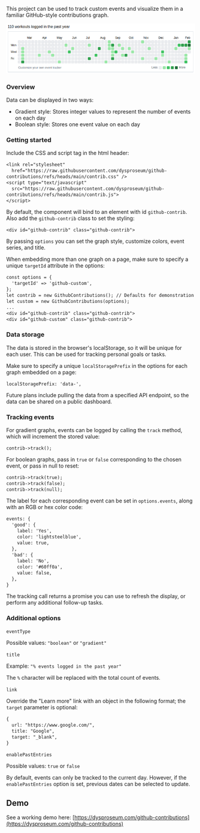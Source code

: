 This project can be used to track custom events and visualize them in a familiar GitHub-style contributions graph.

<p align="center">
  <img src="assets/github-contributions.png" />
</p>

### Overview

Data can be displayed in two ways:

* Gradient style: Stores integer values to represent the number of events on each day
* Boolean style: Stores one event value on each day

### Getting started

Include the CSS and script tag in the html header:

````
<link rel="stylesheet"
  href="https://raw.githubusercontent.com/dysproseum/github-contributions/refs/heads/main/contrib.css" />
<script type="text/javascript"
  src="https://raw.githubusercontent.com/dysproseum/github-contributions/refs/heads/main/contrib.js">
</script>
````

By default, the component will bind to an element with id `github-contrib`. Also add the `github-contrib` class to set the styling:

````
<div id="github-contrib" class="github-contrib">
````

By passing `options` you can set the graph style, customize colors, event series, and title.

When embedding more than one graph on a page, make sure to specify a unique `targetId` attribute in the options:

````
const options = {
  'targetId' => 'github-custom',
};
let contrib = new GithubContributions(); // Defaults for demonstration
let custom = new GithubContributions(options);
...
<div id="github-contrib" class="github-contrib">
<div id="github-custom" class="github-contrib">
````

### Data storage

The data is stored in the browser's localStorage, so it will be unique for each user. This can be used for tracking personal goals or tasks.

Make sure to specify a unique `localStoragePrefix` in the options for each graph embedded on a page:

````
localStoragePrefix: 'data-',
````

Future plans include pulling the data from a specified API endpoint, so the data can be shared on a public dashboard.


### Tracking events

For gradient graphs, events can be logged by calling the `track` method, which will increment the stored value:

````
contrib->track();
````

For boolean graphs, pass in `true` or `false` corresponding to the chosen event, or pass in null to reset:

````
contrib->track(true);
contrib->track(false);
contrib->track(null);
````

The label for each corresponding event can be set in `options.events`, along with an RGB or hex color code:

````
events: {
  'good': {
    label: 'Yes',
    color: 'lightsteelblue',
    value: true,
  },
  'bad': {
    label: 'No',
    color: '#60ff0a',
    value: false,
  },
}
````

The tracking call returns a promise you can use to refresh the display, or perform any additional follow-up tasks.

### Additional options

`eventType`

Possible values: `"boolean"` or `"gradient"`

`title`

Example: `"% events logged in the past year"`

The `%` character will be replaced with the total count of events.

`link`

Override the "Learn more" link with an object in the following format; the `target` parameter is optional: 

````
{
  url: "https://www.google.com/",
  title: "Google",
  target: "_blank",
}
````

`enablePastEntries` 

Possible values: `true` or `false`

By default, events can only be tracked to the current day. However, if the `enablePastEntries` option is set, previous dates can be selected to update.

## Demo

See a working demo here: [https://dysproseum.com/github-contributions](https://dysproseum.com/github-contributions)
